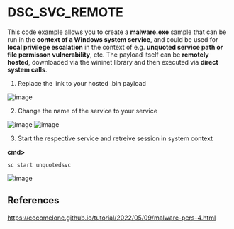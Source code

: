 # DSC_SVC_REMOTE
This code example allows you to create a **malware.exe** sample that can be run in the **context of a Windows system service**, and could be used for **local privilege escalation** in the context of e.g. **unquoted service path or file permisson vulnerability**, etc. The payload itself can be **remotely hosted**, downloaded via the wininet library and then executed via **direct system calls**. 

1. Replace the link to your hosted .bin payload 

![image](https://user-images.githubusercontent.com/50073731/236861981-678d0fa7-18e9-4318-95cd-346cb5464dec.png)

2. Change the name of the service to your service 

![image](https://user-images.githubusercontent.com/50073731/236862074-a8a46ee5-b97f-4a83-9e9d-e4b37d2e7ceb.png)
![image](https://user-images.githubusercontent.com/50073731/236862198-a3c5d566-9af1-4920-9860-7da461b8686f.png)

3. Start the respective service and retreive session in system context 

**cmd>**
```
sc start unquotedsvc
```
![image](https://user-images.githubusercontent.com/50073731/236866165-e061c6c0-2b47-41fc-a78a-edbcedc24719.png)

## References 
https://cocomelonc.github.io/tutorial/2022/05/09/malware-pers-4.html
